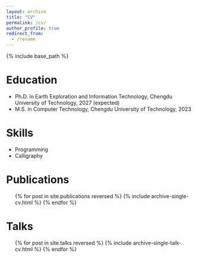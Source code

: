```yaml
---
layout: archive
title: "CV"
permalink: /cv/
author_profile: true
redirect_from:
  - /resume
---
```


{% include base_path %}

Education
======
* Ph.D. in Earth Exploration and Information Technology, Chengdu University of Technology, 2027 (expected)
* M.S. in Computer Technology, Chengdu University of Technology, 2023



Skills
======
* Programming
* Calligraphy



Publications
======
  <ul>{% for post in site.publications reversed %}
    {% include archive-single-cv.html %}
  {% endfor %}</ul>



Talks
======
  <ul>{% for post in site.talks reversed %}
    {% include archive-single-talk-cv.html  %}
  {% endfor %}</ul>
